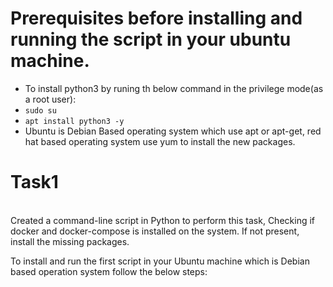 # Prerequisites before installing and running the script in your ubuntu machine.
* To install python3 by runing th below command in the privilege mode(as a root user):
* `sudo su`
* `apt install python3 -y`
*  Ubuntu is Debian Based operating system which use apt or apt-get, red hat based operating system use yum to install the new packages.
# Task1 
<br>
  Created a command-line script in Python to perform this task, Checking if docker and docker-compose is installed on the system. If not present, install the missing 
  packages.<br/>
  
  To install and run the first script in your Ubuntu machine which is Debian based operation system follow the below steps:
